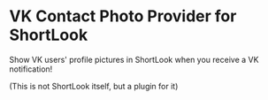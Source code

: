 # VK Contact Photo Provider for ShortLook

Show VK users' profile pictures in ShortLook when you receive a VK notification!

(This is not ShortLook itself, but a plugin for it)
